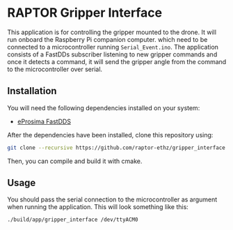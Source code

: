 # RAPTOR Gripper Interface

This application is for controlling the gripper mounted to the drone. It will run onboard the Raspberry Pi companion computer. which need to be connected to a microcontroller running `Serial_Event.ino`. The application consists of a FastDDs subscriber listening to new gripper commands and once it detects a command, it will send the gripper angle from the command to the microcontroller over serial. 

## Installation

You will need the following dependencies installed on your system:
- [eProsima FastDDS](https://fast-dds.docs.eprosima.com/en/latest/installation/binaries/binaries_linux.html)
  
After the dependencies have been installed, clone this repository using: 

```bash
git clone --recursive https://github.com/raptor-ethz/gripper_interface.git
```
Then, you can compile and build it with cmake. 

## Usage

You should pass the serial connection to the microcontroller as argument when running the application. This will look something like this:

```bash
./build/app/gripper_interface /dev/ttyACM0
```